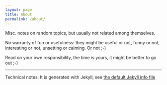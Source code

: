 ```yaml
---
layout: page
title: About
permalink: /about/
---
```


Misc. notes on random topics, but usually not related among themselves.

No warranty of fun or usefulness: they might be useful or not, funny or not,
interesting or not, unsetting or calming. Or not ;-)

Read on your own responsibility, the time is yours, it might be better to go out ;-)


---
Technical notes: 
It is generated with Jekyll, see [the default Jekyll info file](/about_jekyll/)
